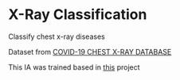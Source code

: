 # X-Ray Classification

Classify chest x-ray diseases

Dataset from [COVID-19 CHEST X-RAY DATABASE](https://www.kaggle.com/datasets/tawsifurrahman/covid19-radiography-database)

This IA was trained based in [this](https://github.com/Juliogallinaro/Chest-X-Ray-Classification) project
